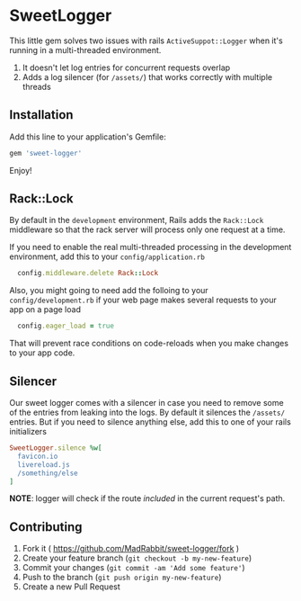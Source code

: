# SweetLogger

This little gem solves two issues with rails `ActiveSuppot::Logger` when it's
running in a multi-threaded environment.

1. It doesn't let log entries for concurrent requests overlap
2. Adds a log silencer (for `/assets/`) that works correctly with multiple threads

## Installation

Add this line to your application's Gemfile:

```ruby
gem 'sweet-logger'
```

Enjoy!

## Rack::Lock

By default in the `development` environment, Rails adds the `Rack::Lock` middleware
so that the rack server will process only one request at a time.

If you need to enable the real multi-threaded processing in the development
environment, add this to your `config/application.rb`

```ruby
  config.middleware.delete Rack::Lock
```

Also, you might going to need add the folloing to your `config/development.rb` if your
web page makes several requests to your app on a page load

```ruby
  config.eager_load = true
```

That will prevent race conditions on code-reloads when you make changes to your app
code.


## Silencer

Our sweet logger comes with a silencer in case you need to remove some of the
entries from leaking into the logs. By default it silences the `/assets/` entries.
But if you need to silence anything else, add this to one of your rails initializers

```ruby
SweetLogger.silence %w[
  favicon.io
  livereload.js
  /something/else
]
```

__NOTE__: logger will check if the route _included_ in the current request's path.


## Contributing

1. Fork it ( https://github.com/MadRabbit/sweet-logger/fork )
2. Create your feature branch (`git checkout -b my-new-feature`)
3. Commit your changes (`git commit -am 'Add some feature'`)
4. Push to the branch (`git push origin my-new-feature`)
5. Create a new Pull Request

